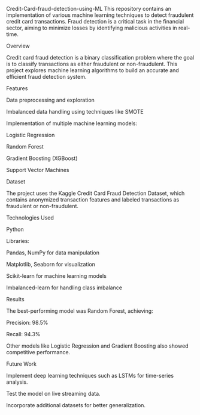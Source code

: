 Credit-Card-fraud-detection-using-ML
This repository contains an implementation of various machine learning techniques to detect fraudulent credit card transactions. Fraud detection is a critical task in the financial sector, aiming to minimize losses by identifying malicious activities in real-time.

Overview

Credit card fraud detection is a binary classification problem where the goal is to classify transactions as either fraudulent or non-fraudulent. This project explores machine learning algorithms to build an accurate and efficient fraud detection system.

Features

Data preprocessing and exploration

Imbalanced data handling using techniques like SMOTE

Implementation of multiple machine learning models:

Logistic Regression

Random Forest

Gradient Boosting (XGBoost)

Support Vector Machines

Dataset

The project uses the Kaggle Credit Card Fraud Detection Dataset, which contains anonymized transaction features and labeled transactions as fraudulent or non-fraudulent.

Technologies Used

Python

Libraries:

Pandas, NumPy for data manipulation

Matplotlib, Seaborn for visualization

Scikit-learn for machine learning models

Imbalanced-learn for handling class imbalance

Results

The best-performing model was Random Forest, achieving:

Precision: 98.5%

Recall: 94.3%

Other models like Logistic Regression and Gradient Boosting also showed competitive performance.

Future Work

Implement deep learning techniques such as LSTMs for time-series analysis.

Test the model on live streaming data.

Incorporate additional datasets for better generalization.
